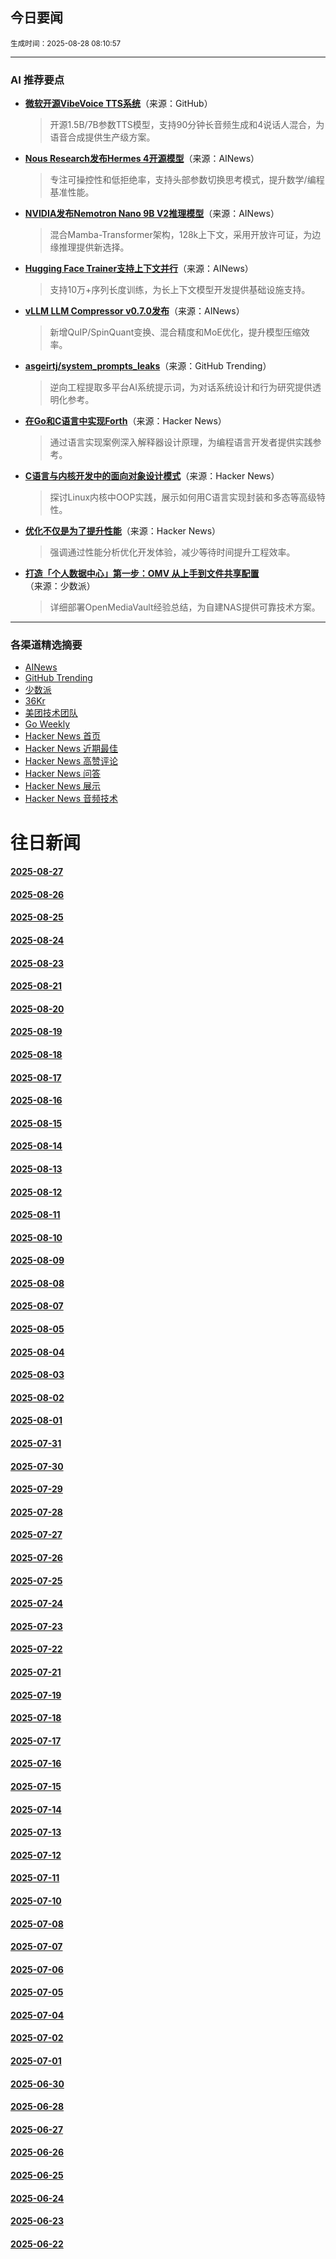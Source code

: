 ## 今日要闻

<sub> 生成时间：2025-08-28 08:10:57</sub>


---

### AI 推荐要点

- **[微软开源VibeVoice TTS系统](https://github.com/microsoft/VibeVoice)**（来源：GitHub）  
  > 开源1.5B/7B参数TTS模型，支持90分钟长音频生成和4说话人混合，为语音合成提供生产级方案。

- **[Nous Research发布Hermes 4开源模型](https://twitter.com/NousResearch/status/1960416954457710982)**（来源：AINews）  
  > 专注可操控性和低拒绝率，支持头部参数切换思考模式，提升数学/编程基准性能。

- **[NVIDIA发布Nemotron Nano 9B V2推理模型](https://twitter.com/dl_weekly/status/1960321337248944130)**（来源：AINews）  
  > 混合Mamba-Transformer架构，128k上下文，采用开放许可证，为边缘推理提供新选择。

- **[Hugging Face Trainer支持上下文并行](https://twitter.com/m_sirovatka/status/1960338030902096067)**（来源：AINews）  
  > 支持10万+序列长度训练，为长上下文模型开发提供基础设施支持。

- **[vLLM LLM Compressor v0.7.0发布](https://twitter.com/vllm_project/status/1960432740672921934)**（来源：AINews）  
  > 新增QuIP/SpinQuant变换、混合精度和MoE优化，提升模型压缩效率。

- **[asgeirtj/system_prompts_leaks](https://github.com/asgeirtj/system_prompts_leaks)**（来源：GitHub Trending）  
  > 逆向工程提取多平台AI系统提示词，为对话系统设计和行为研究提供透明化参考。

- **[在Go和C语言中实现Forth](https://news.ycombinator.com/item?id=45039301)**（来源：Hacker News）  
  > 通过语言实现案例深入解释器设计原理，为编程语言开发者提供实践参考。

- **[C语言与内核开发中的面向对象设计模式](https://news.ycombinator.com/item?id=45023857)**（来源：Hacker News）  
  > 探讨Linux内核中OOP实践，展示如何用C语言实现封装和多态等高级特性。

- **[优化不仅是为了提升性能](https://news.ycombinator.com/item?id=45046405)**（来源：Hacker News）  
  > 强调通过性能分析优化开发体验，减少等待时间提升工程效率。

- **[打造「个人数据中心」第一步：OMV 从上手到文件共享配置](https://sspai.com/post/100313)**（来源：少数派）  
  > 详细部署OpenMediaVault经验总结，为自建NAS提供可靠技术方案。

---

### 各渠道精选摘要
- [AINews](./2025-08-28/ai_news_summary_2025-08-28.md)
- [GitHub Trending](./2025-08-28/github_trending_2025-08-28.md)
- [少数派](./2025-08-28/shaoshupai_2025-08-28.md)
- [36Kr](./2025-08-28/36kr_summary_2025-08-28.md)
- [美团技术团队](./2025-08-28/meituan_2025-08-28.md)
- [Go Weekly](./2025-08-28/go_weekly_2025-08-28.md)
- [Hacker News 首页](./2025-08-28/hacker_news_frontpage_2025-08-28.md)
- [Hacker News 近期最佳](./2025-08-28/hacker_news_best_2025-08-28.md)
- [Hacker News 高赞评论](./2025-08-28/hacker_news_top_comments_2025-08-28.md)
- [Hacker News 问答](./2025-08-28/hacker_news_ask_2025-08-28.md)
- [Hacker News 展示](./2025-08-28/hacker_news_show_2025-08-28.md)
- [Hacker News 音频技术](./2025-08-28/hacker_news_audio_tech_2025-08-28.md)

# 往日新闻

#### [2025-08-27](./2025-08-27/newsletter.md)

#### [2025-08-26](./2025-08-26/newsletter.md)

#### [2025-08-25](./2025-08-25/newsletter.md)

#### [2025-08-24](./2025-08-24/newsletter.md)

#### [2025-08-23](./2025-08-23/newsletter.md)

#### [2025-08-21](./2025-08-21/newsletter.md)

#### [2025-08-20](./2025-08-20/newsletter.md)

#### [2025-08-19](./2025-08-19/newsletter.md)

#### [2025-08-18](./2025-08-18/newsletter.md)

#### [2025-08-17](./2025-08-17/newsletter.md)

#### [2025-08-16](./2025-08-16/newsletter.md)

#### [2025-08-15](./2025-08-15/newsletter.md)

#### [2025-08-14](./2025-08-14/newsletter.md)

#### [2025-08-13](./2025-08-13/newsletter.md)

#### [2025-08-12](./2025-08-12/newsletter.md)

#### [2025-08-11](./2025-08-11/newsletter.md)

#### [2025-08-10](./2025-08-10/newsletter.md)

#### [2025-08-09](./2025-08-09/newsletter.md)

#### [2025-08-08](./2025-08-08/newsletter.md)

#### [2025-08-07](./2025-08-07/newsletter.md)

#### [2025-08-05](./2025-08-05/newsletter.md)

#### [2025-08-04](./2025-08-04/newsletter.md)

#### [2025-08-03](./2025-08-03/newsletter.md)

#### [2025-08-02](./2025-08-02/newsletter.md)

#### [2025-08-01](./2025-08-01/newsletter.md)

#### [2025-07-31](./2025-07-31/newsletter.md)

#### [2025-07-30](./2025-07-30/newsletter.md)

#### [2025-07-29](./2025-07-29/newsletter.md)

#### [2025-07-28](./2025-07-28/newsletter.md)

#### [2025-07-27](./2025-07-27/newsletter.md)

#### [2025-07-26](./2025-07-26/newsletter.md)

#### [2025-07-25](./2025-07-25/newsletter.md)

#### [2025-07-24](./2025-07-24/newsletter.md)

#### [2025-07-23](./2025-07-23/newsletter.md)

#### [2025-07-22](./2025-07-22/newsletter.md)

#### [2025-07-21](./2025-07-21/newsletter.md)

#### [2025-07-19](./2025-07-19/newsletter.md)

#### [2025-07-18](./2025-07-18/newsletter.md)

#### [2025-07-17](./2025-07-17/newsletter.md)

#### [2025-07-16](./2025-07-16/newsletter.md)

#### [2025-07-15](./2025-07-15/newsletter.md)

#### [2025-07-14](./2025-07-14/newsletter.md)

#### [2025-07-13](./2025-07-13/newsletter.md)

#### [2025-07-12](./2025-07-12/newsletter.md)

#### [2025-07-11](./2025-07-11/newsletter.md)

#### [2025-07-10](./2025-07-10/newsletter.md)

#### [2025-07-08](./2025-07-08/newsletter.md)

#### [2025-07-07](./2025-07-07/newsletter.md)

#### [2025-07-06](./2025-07-06/newsletter.md)

#### [2025-07-05](./2025-07-05/newsletter.md)

#### [2025-07-04](./2025-07-04/newsletter.md)

#### [2025-07-02](./2025-07-02/newsletter.md)

#### [2025-07-01](./2025-07-01/newsletter.md)

#### [2025-06-30](./2025-06-30/newsletter.md)

#### [2025-06-28](./2025-06-28/newsletter.md)

#### [2025-06-27](./2025-06-27/newsletter.md)

#### [2025-06-26](./2025-06-26/newsletter.md)

#### [2025-06-25](./2025-06-25/newsletter.md)

#### [2025-06-24](./2025-06-24/newsletter.md)

#### [2025-06-23](./2025-06-23/newsletter.md)

#### [2025-06-22](./2025-06-22/newsletter.md)
